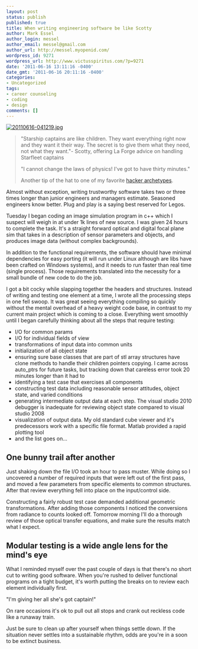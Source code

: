 ```yaml
---
layout: post
status: publish
published: true
title: When writing engineering software be like Scotty
author: Mark Essel
author_login: messel
author_email: messel@gmail.com
author_url: http://messel.myopenid.com/
wordpress_id: 9271
wordpress_url: http://www.victusspiritus.com/?p=9271
date: '2011-06-16 13:11:16 -0400'
date_gmt: '2011-06-16 20:11:16 -0400'
categories:
- Uncategorized
tags:
- career counseling
- coding
- design
comments: []
---
```

<p><a href="http://memory-alpha.org/wiki/Montgomery_Scott"><img src="http://www.victusspiritus.com/wp-content/uploads/2011/06/20110616-041219.jpg" alt="20110616-041219.jpg" class="alignnone size-full" /></a><br />
<blockquote>
"Starship captains are like children. They want everything right now and they want it their way. The secret is to give them what they need, not what they want."- Scotty, offering La Forge advice on handling Starfleet captains</p>
<p>"I cannot change the laws of physics! I've got to have thirty minutes."</p>
<p>Another tip of the hat to one of my favorite <a href="http://www.victusspiritus.com/2010/01/26/scotty-macgyver-doctor-who-are-hackers/">hacker archetypes</a>.
</p></blockquote>
<p>Almost without exception, writing trustworthy software takes two or three times longer than junior engineers and managers estimate. Seasoned engineers know better. Plug and play is a saying best reserved for Legos.</p>
<p>Tuesday I began coding an image simulation program in c++ which I suspect will weigh in at under 1k lines of new source. I was given 24 hours to complete the task. It's a straight forward optical and digital focal plane sim that takes in a description of sensor parameters and objects, and produces image data (without complex backgrounds). </p>
<p>In addition to the functional requirements, the software should have minimal dependencies for easy porting (it will run under Linux although are libs have been crafted on Windows systems), and it needs to run faster than real time (single process). Those requirements translated into the necessity for a small bundle of new code to do the job.</p>
<p>I got a bit cocky while slapping together the headers and structures. Instead of writing and testing one element at a time, I wrote all the processing steps in one fell swoop. It was great seeing everything compiling so quickly without the mental overhead of a heavy weight code base, in contrast to my current main project which is coming to a close. Everything went smoothly until I began carefully thinking about all the steps that require testing: </p>
<ul>
<li>I/O for common params</li>
<li>I/O for individual fields of view</li>
<li>transformations of input data into common units</li>
<li>initialization of all object state</li>
<li>ensuring sure base classes that are part of stl array structures have clone methods to handle their children pointers copying. I came across auto_ptrs for future tasks, but tracking down that careless error took 20 minutes longer than it had to</li>
<li>identifying a test case that exercises all components</li>
<li>constructing test data including reasonable sensor attitudes, object state, and varied conditions</li>
<li>generating intermediate output data at each step. The visual studio 2010 debugger is inadequate for reviewing object state compared to visual studio 2008</li>
<li>visualization of output data. My old standard cube viewer and it's predecessors work with a specific file format. Matlab provided a rapid plotting tool</li>
<li>and the list goes on...</li>
</ul>
<h2>One bunny trail after another</h2>
<p>Just shaking down the file I/O took an hour to pass muster. While doing so I uncovered a number of required inputs that were left out of the first pass, and moved a few parameters from specific elements to common structures. After that review everything fell into place on the input/control side. </p>
<p>Constructing a fairly robust test case demanded additional geometric transformations. After adding those components I noticed the conversions from radiance to counts looked off. Tomorrow morning I'll do a thorough review of those optical transfer equations, and make sure the results match what I expect. </p>
<h2>Modular testing is a wide angle lens for the mind's eye</h2>
<p>What I reminded myself over the past couple of days is that there's no short cut to writing good software. When you're rushed to deliver functional programs on a tight budget, it's worth putting the breaks on to review each element individually first. </p>
<p>"I'm giving her all she's got captain!"</p>
<p>On rare occasions it's ok to pull out all stops and crank out reckless code like a runaway train. </p>
<p>Just be sure to clean up after yourself when things settle down. If the situation never settles into a sustainable rhythm, odds are you're in a soon to be extinct business.</p>
